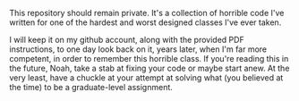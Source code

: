 This repository should remain private. It's a collection of horrible
code I've written for one of the hardest and worst designed classes
I've ever taken.

I will keep it on my github account, along with the provided PDF
instructions, to one day look back on it, years later, when I'm far
more competent, in order to remember this horrible class. If you're
reading this in the future, Noah, take a stab at fixing your code or
maybe start anew. At the very least, have a chuckle at your attempt at
solving what (you believed at the time) to be a graduate-level
assignment.
